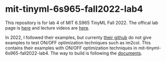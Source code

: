 # mit-tinyml-6s965-fall2022-lab4
This repository is for lab 4 of MIT 6.S965 TinyML Fall 2022. The offical lab page is [here](https://hanlab.mit.edu/courses/2023-fall-65940) and lecture videos are [here](https://www.youtube.com/playlist?list=PL80kAHvQbh-ocildRaxjjBy6MR1ZsNCU7). 

In 2022, I followed their examples, but currenty [their github](https://github.com/mit-han-lab/tinyengine) do not give examples to test ON/OFF optimization techniques such as im2col. This contains their examples with ON/OFF optimization techniques in mit-tinyml-6s965-fall2022-lab4. The way to build is following the [documents](./MIT_Efficient_AI_Course_Lab_4_Deployment_on_MCU.pdf).